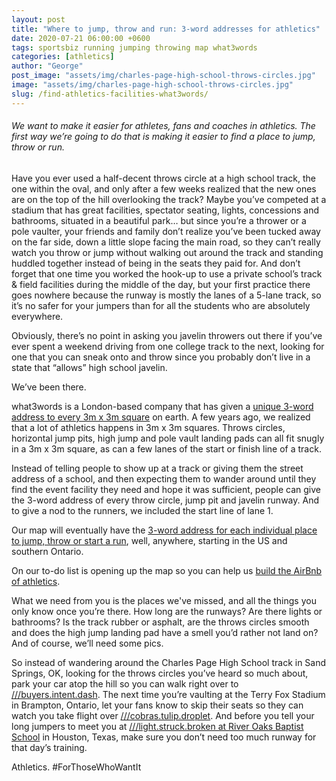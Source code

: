 ```yaml
---
layout: post
title: "Where to jump, throw and run: 3-word addresses for athletics"
date: 2020-07-21 06:00:00 +0600
tags: sportsbiz running jumping throwing map what3words
categories: [athletics]
author: "George"
post_image: "assets/img/charles-page-high-school-throws-circles.jpg"
image: "assets/img/charles-page-high-school-throws-circles.jpg"
slug: /find-athletics-facilities-what3words/
---
```

<h6>We want to make it easier for athletes, fans and coaches in athletics. The first way we’re going to do that is making it easier to find a place to jump, throw or run.</h6>

Have you ever used a half-decent throws circle at a high school track, the one within the oval, and only after a few weeks realized that the new ones are on the top of the hill overlooking the track? Maybe you’ve competed at a stadium that has great facilities, spectator seating, lights, concessions and bathrooms, situated in a beautiful park… but since you’re a thrower or a pole vaulter, your friends and family don’t realize you’ve been tucked away on the far side, down a little slope facing the main road, so they can’t really watch you throw or jump without walking out around the track and standing huddled together instead of being in the seats they paid for. And don’t forget that one time you worked the hook-up to use a private school’s track & field facilities during the middle of the day, but your first practice there goes nowhere because the runway is mostly the lanes of a 5-lane track, so it’s no safer for your jumpers than for all the students who are absolutely everywhere. 

Obviously, there’s no point in asking you javelin throwers out there if you’ve ever spent a weekend driving from one college track to the next, looking for one that you can sneak onto and throw since you probably don’t live in a state that “allows” high school javelin. 

We’ve been there. 

what3words is a London-based company that has given a [unique 3-word address to every 3m x 3m square](https://what3words.com/) on earth. A few years ago, we realized that a lot of athletics happens in 3m x 3m squares. Throws circles, horizontal jump pits, high jump and pole vault landing pads can all fit snugly in a 3m x 3m square, as can a few lanes of the start or finish line of a track.

Instead of telling people to show up at a track or giving them the street address of a school, and then expecting them to wander around until they find the event facility they need and hope it was sufficient, people can give the 3-word address of every throw circle, jump pit and javelin runway. And to give a nod to the runners, we included the start line of lane 1. 

Our map will eventually have the [3-word address for each individual place to jump, throw or start a run](https://nalathletics.com/map), well, anywhere, starting in the US and southern Ontario. 

On our to-do list is opening up the map so you can help us [build the AirBnb of athletics](https://nalathletics.com/blog/2020/03/18/airbnb-athletics-who-needs-it).

What we need from you is the places we've missed, and all the things you only know once you’re there. How long are the runways? Are there lights or bathrooms? Is the track rubber or asphalt, are the throws circles smooth and does the high jump landing pad have a smell you’d rather not land on? And of course, we’ll need some pics. 

So instead of wandering around the Charles Page High School track in Sand Springs, OK, looking for the throws circles you’ve heard so much about, park your car atop the hill so you can walk right over to [///buyers.intent.dash](https://nalathletics.com/map/stadium/9994). The next time you’re vaulting at the Terry Fox Stadium in Brampton, Ontario, let your fans know to skip their seats so they can watch you take flight over [///cobras.tulip.droplet](https://nalathletics.com/map/stadium/11496). And before you tell your long jumpers to meet you at [///light.struck.broken at River Oaks Baptist School](https://nalathletics.com/map/stadium/11502) in Houston, Texas, make sure you don’t need too much runway for that day’s training.

Athletics. #ForThoseWhoWantIt
